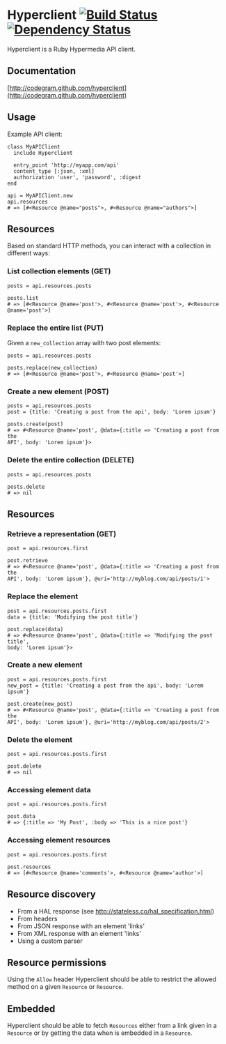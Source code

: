 # Hyperclient [![Build Status](https://secure.travis-ci.org/codegram/hyperclient.png)](http://travis-ci.org/codegram/hyperclient) [![Dependency Status](https://gemnasium.com/codegram/hyperclient.png)](http://gemnasium.com/codegram/hyperclient)

Hyperclient is a Ruby Hypermedia API client.

## Documentation

[http://codegram.github.com/hyperclient](http://codegram.github.com/hyperclient)

## Usage

Example API client:

    class MyAPIClient
      include Hyperclient

      entry_point 'http://myapp.com/api'
      content_type [:json, :xml]
      authorization 'user', 'password', :digest 
    end

    api = MyAPIClient.new
    api.resources
    # => [#<Resource @name="posts">, #<Resource @name="authors">]

## Resources

Based on standard HTTP methods, you can interact with a collection in different
ways:

### List collection elements (GET)

    posts = api.resources.posts

    posts.list
    # => [#<Resource @name='post'>, #<Resource @name='post'>, #<Resource @name='post'>]

### Replace the entire list (PUT)

Given a `new_collection` array with two post elements:

    posts = api.resources.posts

    posts.replace(new_collection)
    # => [#<Resource @name='post'>, #<Resource @name='post'>]

### Create a new element (POST)

    posts = api.resources.posts
    post = {title: 'Creating a post from the api', body: 'Lorem ipsum'}

    posts.create(post)
    # => #<Resource @name='post', @data={:title => 'Creating a post from the
    API', body: 'Lorem ipsum'}>


### Delete the entire collection (DELETE)

    posts = api.resources.posts

    posts.delete
    # => nil

## Resources

### Retrieve a representation (GET)

    post = api.resources.first

    post.retrieve
    # => #<Resource @name='post', @data={:title => 'Creating a post from the
    API', body: 'Lorem ipsum'}, @uri='http://myblog.com/api/posts/1'>

### Replace the element

    post = api.resources.posts.first
    data = {title: 'Modifying the post title'}

    post.replace(data)
    # => #<Resource @name='post', @data={:title => 'Modifying the post title',
    body: 'Lorem ipsum'}>

### Create a new element

    post = api.resources.posts.first
    new_post = {title: 'Creating a post from the api', body: 'Lorem ipsum'}

    post.create(new_post)
    # => #<Resource @name='post', @data={:title => 'Creating a post from the
    API', body: 'Lorem ipsum'}, @uri='http://myblog.com/api/posts/2'>

### Delete the element

    post = api.resources.posts.first

    post.delete
    # => nil

### Accessing element data

    post = api.resources.posts.first

    post.data
    # => {:title => 'My Post', :body => 'This is a nice post'}

### Accessing element resources

    post = api.resources.posts.first

    post.resources
    # => [#<Resource @name='comments'>, #<Resource @name='author'>]

## Resource discovery

* From a HAL response (see http://stateless.co/hal_specification.html)
* From headers
* From JSON response with an element 'links'
* From XML response with an element 'links'
* Using a custom parser

## Resource permissions

Using the `Allow` header Hyperclient should be able to restrict the allowed
method on a given `Resource` or `Resource`.

## Embedded

Hyperclient should be able to fetch `Resources` either from a link given in a
`Resource` or by getting the data when is embedded in a `Resource`.